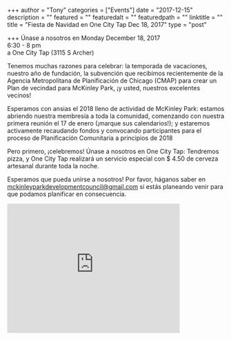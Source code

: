 
+++
author = "Tony"
categories = ["Events"]
date = "2017-12-15"
description = ""
featured = ""
featuredalt = ""
featuredpath = ""
linktitle = ""
title = "Fiesta de Navidad en One City Tap Dec 18, 2017"
type = "post"

+++
Únase a nosotros en 
Monday December 18, 2017
</br>6:30 - 8 pm 
</br>a One City Tap (3115 S Archer)

Tenemos muchas razones para celebrar: la temporada de vacaciones, nuestro año de fundación, la subvención que recibimos recientemente de la Agencia Metropolitana de Planificación de Chicago (CMAP) para crear un Plan de vecindad para McKinley Park, ¡y usted, nuestros excelentes vecinos!

Esperamos con ansias el 2018 lleno de actividad de McKinley Park: estamos abriendo nuestra membresía a toda la comunidad, comenzando con nuestra primera reunión el 17 de enero (¡marque sus calendarios!); y estaremos activamente recaudando fondos y convocando participantes para el proceso de Planificación Comunitaria a principios de 2018  

Pero primero, ¡celebremos! Únase a nosotros en One City Tap: Tendremos pizza, y One City Tap realizará un servicio especial con $ 4.50 de cerveza artesanal durante toda la noche.

Esperamos que pueda unirse a nosotros! Por favor, háganos saber en <a href="mailto:mckinleyparkdevelopmentcouncil@gmail.com?Subject=OneCity%20RSVP" target="_top"> mckinleyparkdevelopmentcouncil@gmail.com</a> si estás planeando venir para que podamos planificar en consecuencia. 

<iframe src="https://www.google.com/maps/embed?pb=!1m14!1m8!1m3!1d11890.314664104499!2d-87.666049!3d41.83737!3m2!1i1024!2i768!4f13.1!3m3!1m2!1s0x0%3A0x432dcc2110875b5f!2sOne+City+Tap!5e0!3m2!1sen!2sus!4v1513441568394" width="400" height="300" frameborder="0" style="border:0" allowfullscreen></iframe>
